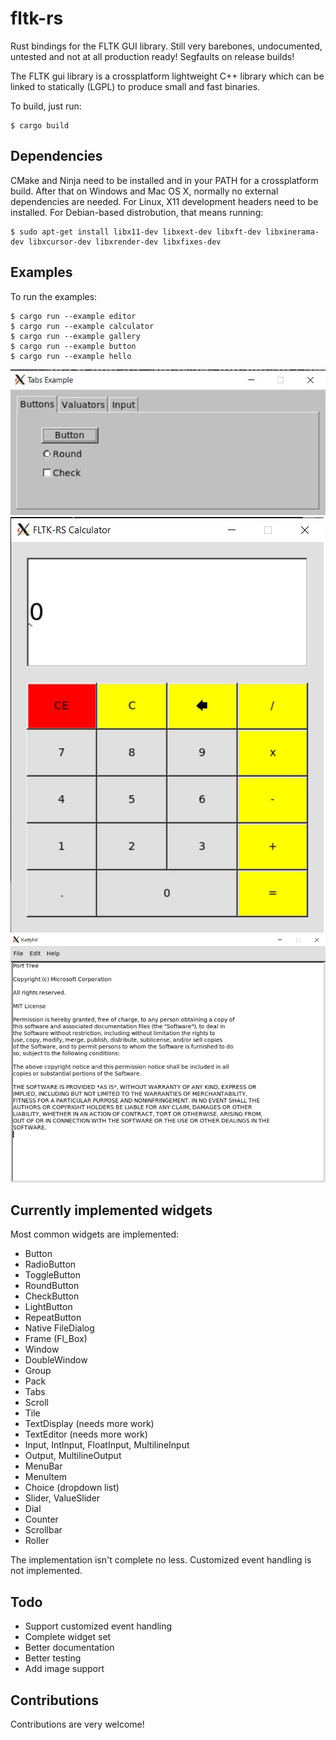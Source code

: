 # fltk-rs

Rust bindings for the FLTK GUI library.
Still very barebones, undocumented, untested and not at all production ready! Segfaults on release builds!

The FLTK gui library is a crossplatform lightweight C++ library which can be linked to statically (LGPL) to produce small and fast binaries. 

To build, just run:
```
$ cargo build
```


## Dependencies

CMake and Ninja need to be installed and in your PATH for a crossplatform build. After that on Windows and Mac OS X, normally no external dependencies are needed. For Linux, X11 development headers need to be installed. For Debian-based distrobution, that means running:
```
$ sudo apt-get install libx11-dev libxext-dev libxft-dev libxinerama-dev libxcursor-dev libxrender-dev libxfixes-dev
```


## Examples

To run the examples: 
```
$ cargo run --example editor
$ cargo run --example calculator
$ cargo run --example gallery
$ cargo run --example button
$ cargo run --example hello
```

![alt_test](screenshots/gallery.jpg)
![alt_test](screenshots/calc.jpg)
![alt_test](screenshots/editor.jpg)


## Currently implemented widgets

Most common widgets are implemented: 
- Button
- RadioButton
- ToggleButton
- RoundButton
- CheckButton
- LightButton
- RepeatButton
- Native FileDialog
- Frame (Fl_Box)
- Window
- DoubleWindow
- Group
- Pack
- Tabs
- Scroll
- Tile
- TextDisplay (needs more work)
- TextEditor (needs more work)
- Input, IntInput, FloatInput, MultilineInput
- Output, MultilineOutput
- MenuBar
- MenuItem
- Choice (dropdown list)
- Slider, ValueSlider
- Dial
- Counter
- Scrollbar
- Roller

The implementation isn't complete no less. Customized event handling is not implemented.

## Todo

- Support customized event handling
- Complete widget set
- Better documentation
- Better testing
- Add image support

## Contributions

Contributions are very welcome!
